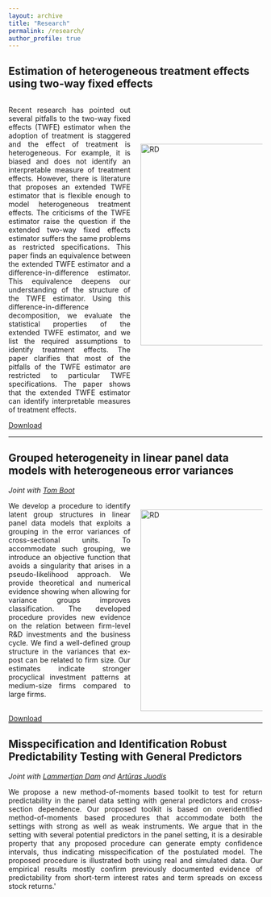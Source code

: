 ```yaml
---
layout: archive
title: "Research"
permalink: /research/
author_profile: true
---
```




<section style="clear:both">
<h2> Estimation of heterogeneous treatment effects using two-way fixed effects </h2>


<div class="row" style="width: 100%; break-after: always">
<div class="column" style="float: left; width: 48%;">
        <p style="text-align: justify;"> Recent research has pointed out several pitfalls to the two-way fixed effects (TWFE) estimator when the adoption of treatment is staggered and the effect of treatment is heterogeneous. For example, it is biased and does not identify an interpretable measure of treatment effects. However, there is literature that proposes an extended TWFE estimator that is flexible enough to model heterogeneous treatment effects. The criticisms of the TWFE estimator raise the question if the extended two-way fixed effects estimator suffers the same problems as restricted specifications. This paper finds an equivalence between the extended TWFE estimator and a difference-in-difference estimator. This equivalence deepens our understanding of the structure of the TWFE estimator.
Using this difference-in-difference decomposition, we evaluate the statistical properties of the extended TWFE estimator, and we list the required assumptions to identify treatment effects. The paper clarifies that most of the pitfalls of the TWFE estimator are restricted to particular TWFE specifications. The paper shows that the extended TWFE estimator can identify interpretable measures of treatment effects.  </p>

<a href="https://papers.ssrn.com/sol3/papers.cfm?abstract_id=4380425">Download</a>
</div>
    <div class="column" style="float: right;  width: 48%; break-after: always;  margin-top: 90px;">
        <img src="{{site.baseurl}}/images/TWFE_DIF.png"  alt="RD" width="420" height="400">
    </div>
</div>
<br/>
</section>

<br/>

<section style="clear:both">
<hr>
</section>

<section style="clear:both">
<h2> Grouped heterogeneity in linear panel data models with heterogeneous error variances </h2>
<i> Joint with <a href="https://sites.google.com/view/tomboot">Tom Boot</a> </i>

<div class="row" style="width: 100%; break-after: always;">
<div class="column" style="float: left; width: 48%;">
        <p style="text-align: justify;"> We develop a procedure to identify latent group structures in linear panel data models that exploits a grouping in the error variances of cross-sectional units. To accommodate such grouping, we introduce an objective function that avoids a singularity that arises in a pseudo-likelihood approach. We provide theoretical and numerical evidence showing when allowing for variance groups improves classification. The developed procedure provides new evidence on the relation between firm-level R&D investments and the business cycle. We find a well-defined group structure in the variances that ex-post can be related to firm size. Our estimates indicate stronger procyclical investment patterns at medium-size firms compared to large firms. </p>
<br/>
<a href="https://papers.ssrn.com/sol3/papers.cfm?abstract_id=4031841">Download</a>
</div>
<div class="column" style="float: right; width: 48%;   margin-top: 30px;">
        <img src="{{site.baseurl}}/images/RD_mv4_cluster.png" alt="RD" width="420" height="400">
    </div>
</div>
<div style="page-break-after: always"></div>
</section>

<section style="clear:both">
<hr>
</section>

<section style="clear:both">
<h2> Misspecification and Identification Robust Predictability Testing with General Predictors </h2>
<i> Joint with <a href="https://www.rug.nl/staff/l.dam/">Lammertjan Dam</a> and <a href="https://sites.google.com/site/ajuodisresearch/">Artūras Juodis</a> </i>
<p style="text-align: justify;">
We propose a new method-of-moments based toolkit to test for return predictability in the panel data setting with general predictors and cross-section dependence. Our proposed toolkit is based on overidentified method-of-moments based procedures that accommodate both the settings with strong as well as weak instruments. We argue that in the setting with several potential predictors in the panel setting, it is a desirable property that any proposed procedure can generate empty confidence intervals, thus indicating misspecification of the postulated model. The proposed procedure is illustrated both using real and simulated data. Our empirical results mostly confirm previously documented evidence of predictability from short-term interest rates and term spreads on excess stock returns.'
</p>

</section>







